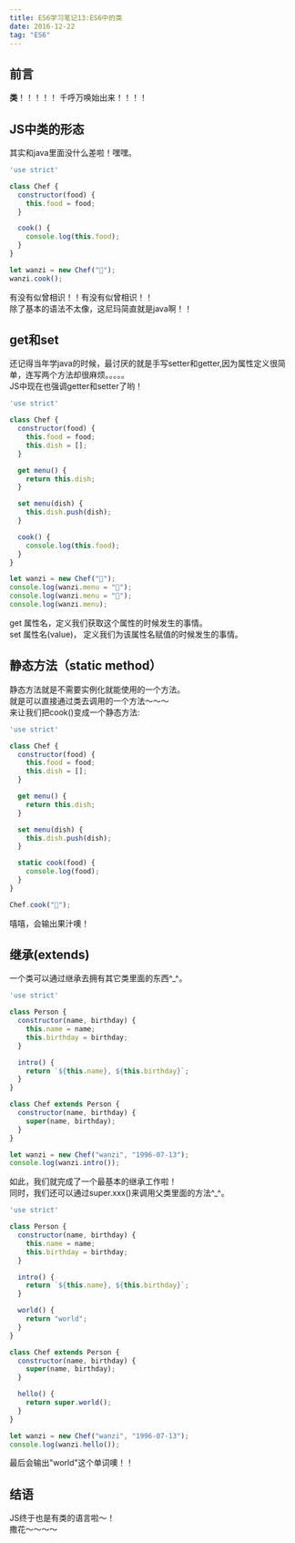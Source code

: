 ```yaml
---
title: ES6学习笔记13:ES6中的类
date: 2016-12-22
tag: "ES6"
---
```

## 前言
**类**！！！！！
千呼万唤始出来！！！！    

## JS中类的形态

其实和java里面没什么差啦！嘿嘿。    
   
```js
'use strict'

class Chef {
  constructor(food) {
    this.food = food;
  }

  cook() {
    console.log(this.food);
  }
}

let wanzi = new Chef("🍅");
wanzi.cook();
```

有没有似曾相识！！有没有似曾相识！！   
除了基本的语法不太像，这尼玛简直就是java啊！！    
    
## get和set
还记得当年学java的时候，最讨厌的就是手写setter和getter,因为属性定义很简单，连写两个方法却很麻烦。。。。。     
JS中现在也强调getter和setter了哟！    
    
```js
'use strict'

class Chef {
  constructor(food) {
    this.food = food;
    this.dish = [];
  }

  get menu() {
    return this.dish;
  }

  set menu(dish) {
    this.dish.push(dish);
  }

  cook() {
    console.log(this.food);
  }
}

let wanzi = new Chef("🍅");
console.log(wanzi.menu = "🍹");
console.log(wanzi.menu = "🍕");
console.log(wanzi.menu);
```

get 属性名，定义我们获取这个属性的时候发生的事情。    
set 属性名(value)， 定义我们为该属性名赋值的时候发生的事情。    
    
## 静态方法（static method）
静态方法就是不需要实例化就能使用的一个方法。   
就是可以直接通过类去调用的一个方法～～～         
来让我们把cook()变成一个静态方法:    

    
```js
'use strict'

class Chef {
  constructor(food) {
    this.food = food;
    this.dish = [];
  }

  get menu() {
    return this.dish;
  }

  set menu(dish) {
    this.dish.push(dish);
  }

  static cook(food) {
    console.log(food);
  }
}

Chef.cook("🍹");
```

嘻嘻，会输出果汁噢！    
   
## 继承(extends)
一个类可以通过继承去拥有其它类里面的东西^_^。    
   
```js
'use strict'

class Person {
  constructor(name, birthday) {
    this.name = name;
    this.birthday = birthday;
  }

  intro() {
    return `${this.name}, ${this.birthday}`;
  }
}

class Chef extends Person {
  constructor(name, birthday) {
    super(name, birthday);
  }
}

let wanzi = new Chef("wanzi", "1996-07-13");
console.log(wanzi.intro());
```

如此，我们就完成了一个最基本的继承工作啦！    
同时，我们还可以通过super.xxx()来调用父类里面的方法^_^。    
   
```js
'use strict'

class Person {
  constructor(name, birthday) {
    this.name = name;
    this.birthday = birthday;
  }

  intro() {
    return `${this.name}, ${this.birthday}`;
  }

  world() {
    return "world";
  }
}

class Chef extends Person {
  constructor(name, birthday) {
    super(name, birthday);
  }

  hello() {
    return super.world();
  }
}

let wanzi = new Chef("wanzi", "1996-07-13");
console.log(wanzi.hello());
```

最后会输出"world"这个单词噢！！    
    
## 结语
JS终于也是有类的语言啦～！   
撒花～～～～    






